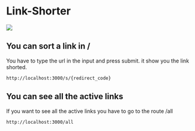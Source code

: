 # Link-Shorter
<img src="https://raw.githubusercontent.com/danilppzz/danilppzz/main/image.png">


## You can sort a link in /
You have to type the url in the input and press submit. it show you the link shorted.
```http
http://localhost:3000/s/{redirect_code}
```

## You can see all the active links
If you want to see all the active links you have to go to the route /all
```http
http://localhost:3000/all
```
